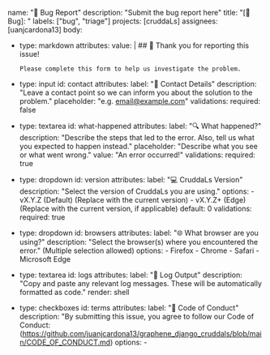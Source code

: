 name: "🐞 Bug Report"
description: "Submit the bug report here"
title: "[🐛 Bug]: "
labels: ["bug", "triage"]
projects: [cruddaLs]
assignees: [uanjcardona13]
body:
  - type: markdown
    attributes:
      value: |
        ## 🚨 Thank you for reporting this issue!

        Please complete this form to help us investigate the problem.
  - type: input
    id: contact
    attributes:
      label: "📧 Contact Details"
      description: "Leave a contact point so we can inform you about the solution to the problem."
      placeholder: "e.g. email@example.com"
      validations:
        required: false
  - type: textarea
    id: what-happened
    attributes:
      label: "🔍 What happened?"
      description: "Describe the steps that led to the error. Also, tell us what you expected to happen instead."
      placeholder: "Describe what you see or what went wrong."
      value: "An error occurred!"
      validations:
        required: true
  - type: dropdown
    id: version
    attributes:
      label: "💻 CruddaLs Version"
      description: "Select the version of CruddaLs you are using."
      options:
        - vX.Y.Z (Default) (Replace with the current version)
        - vX.Y.Z+ (Edge) (Replace with the current version, if applicable)
      default: 0
      validations:
        required: true
  - type: dropdown
    id: browsers
    attributes:
      label: "🌐 What browser are you using?"
      description: "Select the browser(s) where you encountered the error." (Multiple selection allowed)
      options:
        - Firefox
        - Chrome
        - Safari
        - Microsoft Edge
  - type: textarea
    id: logs
    attributes:
      label: "📝 Log Output"
      description: "Copy and paste any relevant log messages. These will be automatically formatted as code."
      render: shell
  - type: checkboxes
    id: terms
    attributes:
      label: "📜 Code of Conduct"
      description: "By submitting this issue, you agree to follow our Code of Conduct: (https://github.com/juanjcardona13/graphene_django_cruddals/blob/main/CODE_OF_CONDUCT.md)
      options:
        - 

